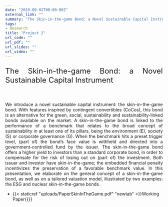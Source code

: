 ```yaml
---
date: "2019-09-02T00:00:00Z"
external_link: ""
summary: "The Skin-in-the-game Bond: a Novel Sustainable Capital Instrument"
tags:
- Research
title: "Project 2"
url_code: ""
url_pdf: ""
url_slides: ""
url_video: ""
---
```




<dt> <font size="5"> <p style='text-align: justify;'> The Skin-in-the-game Bond: a Novel Sustainable Capital Instrument </p> </font> </dt>
<br/>
<p style='text-align: justify;'> 
We introduce a novel sustainable capital instrument: the skin-in-the-game bond. With features inspired by contingent convertibles (CoCos), this bond is an alternative for the green, social, sustainability and sustainability-linked bonds available on the market. A skin-in-the-game bond is linked to the performance of a benchmark that relates to the broad concept of sustainability in at least one of its pillars, being the environment (E), society (S) or corporate governance (G). When the benchmark hits a preset trigger level, (part of) the bond’s face value is withheld and directed into a government-controlled fund by the issuer. The skin-in-the-game bond offers a higher yield to investors than a standard corporate bond, in order to compensate for the risk of losing out on (part of) the investment. Both issuer and investor have skin-in-the-game; the embedded financial penalty incentivizes the preservation of a favorable benchmark value. In this presentation, we elaborate on the general concept of a skin-in-the-game bond, as well as on a tailored valuation model, illustrated by two examples: the ESG and nuclear skin-in-the-game bonds. </p>

- {{< staticref "uploads/PaperSkinInTheGame.pdf" "newtab" >}}Working Paper{{</staticref>}}
